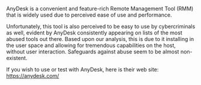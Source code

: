 AnyDesk is a convenient and feature-rich Remote Management Tool (RMM) that is widely used due to perceived ease of use and performance. 

Unfortunately, this tool is also perceived to be easy to use by cybercriminals as well, evident by AnyDesk consistently appearing on lists of the most abused tools out there. Based upon our analysis, this is due to it installing in the user space and allowing for tremendous capabilities on the host, without user interaction. Safeguards against abuse seem to be almost non-existent.  

If you wish to use or test with AnyDesk, here is their web site: https://anydesk.com/
